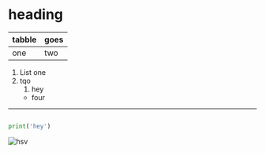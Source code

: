 # heading
|tabble|goes|
|---|---|
|one|two|

1. List one
2. tqo
   1. hey
   - four
   
---
```python

print('hey')

```
   
![hsv](https://www.google.com/url?sa=i&url=https%3A%2F%2Fcommons.wikimedia.org%2Fwiki%2FFile%3AHSV_color_solid_cone.png&psig=AOvVaw2poTYO0jp3wNfMf4cjP1qS&ust=1587555276271000&source=images&cd=vfe&ved=0CAIQjRxqFwoTCJCSxra2-egCFQAAAAAdAAAAABAM)
